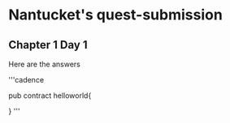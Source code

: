 # Nantucket's quest-submission

## Chapter 1 Day 1

Here are the answers


'''cadence

pub contract helloworld{

}
'''

